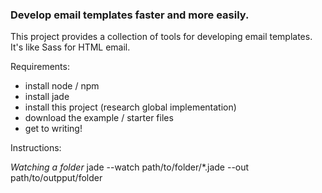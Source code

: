 ### Develop email templates faster and more easily. 

This project provides a collection of tools for developing email templates. It's like Sass for HTML email. 

Requirements: 
- install node / npm
- install jade
- install this project (research global implementation) 
- download the example / starter files
- get to writing! 

Instructions:

*Watching a folder*
    jade --watch path/to/folder/*.jade --out path/to/outpput/folder


